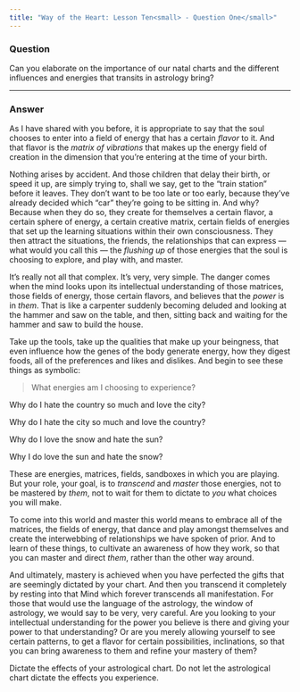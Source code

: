```yaml
---
title: "Way of the Heart: Lesson Ten<small> - Question One</small>"
---
```


### Question

Can you elaborate on the importance of our natal charts and
the different influences and energies that transits in astrology bring?

---

### Answer

As I have shared with you before, it is appropriate to say that
the soul chooses to enter into a field of energy that has a certain
*flavor* to it. And that flavor is the *matrix of vibrations* that makes up
the energy field of creation in the dimension that you’re entering at
the time of your birth.

Nothing arises by accident. And those children that delay their birth,
or speed it up, are simply trying to, shall we say, get to the “train
station” before it leaves. They don’t want to be too late or too early,
because they’ve already decided which “car” they’re going to be sitting
in. And why? Because when they do so, they create for themselves a
certain flavor, a certain sphere of energy, a certain creative matrix,
certain fields of energies that set up the learning situations within
their own consciousness. They then attract the situations, the friends,
the relationships that can express — what would you call this — the
*flushing up* of those energies that the soul is choosing to explore, and
play with, and master.

It’s really not all that complex. It’s very, very simple. The danger
comes when the mind looks upon its intellectual understanding of those
matrices, those fields of energy, those certain flavors, and believes
that the *power* is in *them*. That is like a carpenter suddenly becoming
deluded and looking at the hammer and saw on the table, and then,
sitting back and waiting for the hammer and saw to build the house.

Take up the tools, take up the qualities that make up your beingness,
that even influence how the genes of the body generate energy, how they
digest foods, all of the preferences and likes and dislikes. And begin
to see these things as symbolic:

> What energies am I choosing to experience?

Why do I hate the country so much and love the city?

Why do I hate the city so much and love the country?

Why do I love the snow and hate the sun?

Why I do love the sun and hate the snow?

These are energies, matrices, fields, sandboxes in which you are
playing. But your role, your goal, is to *transcend* and *master* those
energies, not to be mastered by *them*, not to wait for them to dictate to
*you* what choices you will make.

To come into this world and master this world means to embrace all of
the matrices, the fields of energy, that dance and play amongst
themselves and create the interwebbing of relationships we have spoken
of prior. And to learn of these things, to cultivate an awareness of how
they work, so that you can master and direct *them*, rather than the other
way around.

And ultimately, mastery is achieved when you have perfected the gifts
that are seemingly dictated by your chart. And then you transcend it
completely by resting into that Mind which forever transcends all
manifestation. For those that would use the language of the astrology,
the window of astrology, we would say to be very, very careful. Are you
looking to your intellectual understanding for the power you believe is
there and giving your power to that understanding? Or are you merely
allowing yourself to see certain patterns, to get a flavor for certain
possibilities, inclinations, so that you can bring awareness to them and
refine your mastery of them?

Dictate the effects of your astrological chart. Do not let the
astrological chart dictate the effects you experience.

